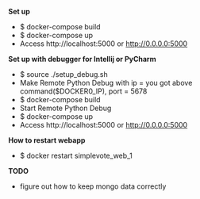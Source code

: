 **Set up**

* $ docker-compose build
* $ docker-compose up
* Access http://localhost:5000 or http://0.0.0.0:5000


**Set up with debugger for Intellij or PyCharm**

* $ source ./setup_debug.sh
* Make Remote Python Debug with ip = you got above command($DOCKER0_IP), port = 5678
* $ docker-compose build
* Start Remote Python Debug
* $ docker-compose up
* Access http://localhost:5000 or http://0.0.0.0:5000


**How to restart webapp**

* $ docker restart simplevote_web_1

**TODO**

* figure out how to keep mongo data correctly
